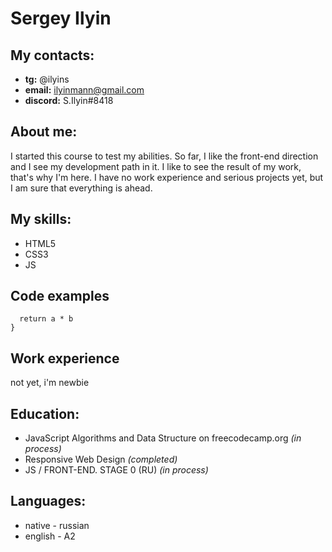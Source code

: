 # Sergey Ilyin

## My contacts:
- **tg:** @ilyins
- **email:** ilyinmann@gmail.com
- **discord:** S.Ilyin#8418

## About me:
I started this course to test my abilities. So far, I like the front-end direction and I see my development path in it.
I like to see the result of my work, that's why I'm here. I have no work experience and serious projects yet, but I am sure that everything is ahead.

## My skills:
- HTML5
- CSS3
- JS

## Code examples

```function multiply(a, b) {
  return a * b
}
```

## Work experience
not yet, i'm newbie

## Education:
- JavaScript Algorithms and Data Structure on freecodecamp.org *(in process)*
- Responsive Web Design *(completed)*
- JS / FRONT-END. STAGE 0 (RU) *(in process)*

## Languages:
- native - russian
- english - A2





